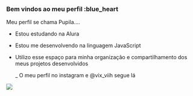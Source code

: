 ### Bem vindos ao meu perfil :blue_heart
Meu perfil se chama Pupila....

- Estou estudando na Alura
- Estou me desenvolvendo na linguagem JavaScript
- Utilizo esse espaço para minha organização e compartilhamento dos meus projetos desenvolvidos

  _ O meu perfil no instagram e @vix_viih segue lá


![](https://media1.tenor.com/m/QiUtH4YUcocAAAAC/youre-welcome-pleasure.gif)
  
